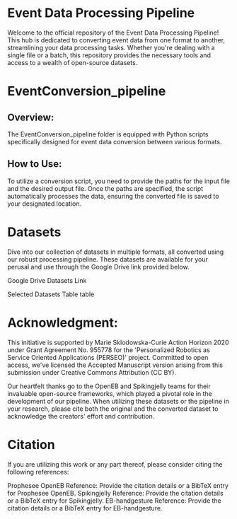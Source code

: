 # Event Data Processing Pipeline
Welcome to the official repository of the Event Data Processing Pipeline! This hub is dedicated to converting event data from one format to another, streamlining your data processing tasks. Whether you're dealing with a single file or a batch, this repository provides the necessary tools and access to a wealth of open-source datasets.

# EventConversion_pipeline
## Overview:
The EventConversion_pipeline folder is equipped with Python scripts specifically designed for event data conversion between various formats.


## How to Use:
To utilize a conversion script, you need to provide the paths for the input file and the desired output file.
Once the paths are specified, the script automatically processes the data, ensuring the converted file is saved to your designated location.


# Datasets
Dive into our collection of datasets in multiple formats, all converted using our robust processing pipeline. These datasets are available for your perusal and use through the Google Drive link provided below.

Google Drive Datasets Link

Selected Datasets Table
table

# Acknowledgment:
This initiative is supported by Marie Sklodowska-Curie Action Horizon 2020 under Grant Agreement No. 955778 for the 'Personalized Robotics as Service Oriented Applications (PERSEO)' project. Committed to open access, we've licensed the Accepted Manuscript version arising from this submission under Creative Commons Attribution (CC BY).

Our heartfelt thanks go to the OpenEB and Spikingjelly teams for their invaluable open-source frameworks, which played a pivotal role in the development of our pipeline. When utilizing these datasets or the pipeline in your research, please cite both the original and the converted dataset to acknowledge the creators' effort and contribution.

# Citation
If you are utilizing this work or any part thereof, please consider citing the following references:

Prophesee OpenEB Reference:
Provide the citation details or a BibTeX entry for Prophesee OpenEB.
Spikingjelly Reference:
Provide the citation details or a BibTeX entry for Spikingjelly.
EB-handgesture Reference:
Provide the citation details or a BibTeX entry for EB-handgesture.
